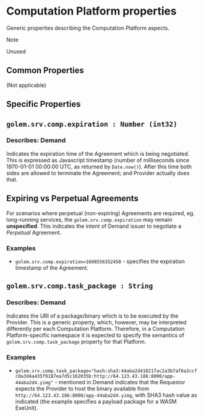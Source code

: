 # Computation Platform properties 
Generic properties describing the Computation Platform aspects.

> [!NOTE]
> Unused

## Common Properties

(Not applicable)
  
## Specific Properties

## `golem.srv.comp.expiration : Number (int32)`

### Describes: Demand

Indicates the expiration time of the Agreement which is being negotiated. This is expressed as 
Javascript timestamp (number of milliseconds since 1970-01-01 00:00:00 UTC, as returned by `Date.now()`).
After this time both sides are allowed to terminate the Agreement; and Provider actually does that.

## Expiring vs Perpetual Agreements

For scenarios where perpetual (non-expiring) Agreements are required, eg. long-running services, 
the `golem.srv.comp.expiration` may remain **unspecified**. This indicates the intent of Demand issuer 
to negotiate a *Perpetual* Agreement.

### **Examples**
* `golem.srv.comp.expiration=1608556352458` - specifies the expiration timestamp of the Agreement.

## `golem.srv.comp.task_package : String` 

### Describes: Demand

Indicates the URI of a package/binary which is to be executed by the Provider. This is a generic property, which, however, may be interpreted differently per each Computation Platform. Therefore, in a Computation Platform-specific namespace it is expected to specify the semantics of `golem.srv.comp.task_package` property for that Platform.

### **Examples**

* `golem.srv.comp.task_package="hash:sha3:44aba2d41021fac2a3b7af8a3ccfc0a3d4a435f9187ea7d5c162035b:http://64.123.43.186:8000/app-44aba2d4.yimg"` - mentioned in Demand indicates that the Requestor expects the Provider to host the binary available from `http://64.123.43.186:8000/app-44aba2d4.yimg`, with SHA3 hash value as indicated (the example specifies a payload package for a WASM ExeUnit).
  


